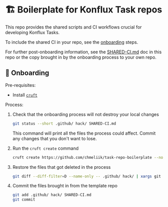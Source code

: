 # 🏗️ Boilerplate for Konflux Task repos

This repo provides the shared scripts and CI workflows crucial for developing
Konflux Tasks.

To include the shared CI in your repo, see the [onboarding](#onboarding) steps.

For further post-onboarding information, see the [SHARED-CI.md](./SHARED-CI.md)
doc in this repo or the copy brought in by the onboarding process to your own repo.

## 🚀 Onboarding

Pre-requisites:

- Install [`cruft`][cruft]

Process:

1. Check that the onboarding process will not destroy your local changes

   ```bash
   git status --short .github/ hack/ SHARED-CI.md
   ```

   This command will print all the files the process could affect.
   Commit any changes that you don't want to lose.

2. Run the `cruft create` command

   ```bash
   cruft create https://github.com/chmeliik/task-repo-boilerplate --no-input --overwrite-if-exists
   ```

3. Restore the files that got deleted in the process

   ```bash
   git diff --diff-filter=D --name-only -- .github/ hack/ | xargs git checkout --
   ```

4. Commit the files brought in from the template repo

   ```bash
   git add .github/ hack/ SHARED-CI.md
   git commit
   ```

[cruft]: https://cruft.github.io/cruft
